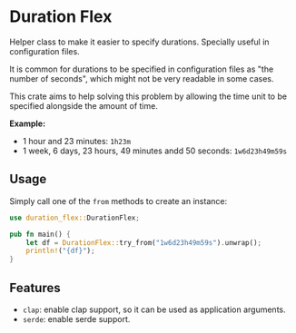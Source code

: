 # Duration Flex

Helper class to make it easier to specify durations. Specially useful in configuration files.

It is common for durations to be specified in configuration files as "the number of seconds", which might not be very readable in some cases.

This crate aims to help solving this problem by allowing the time unit to be specified alongside the amount of time.

**Example:**
- 1 hour and 23 minutes: `1h23m`
- 1 week, 6 days, 23 hours, 49 minutes andd 50 seconds: `1w6d23h49m59s`

## Usage

Simply call one of the `from` methods to create an instance:
```rust
use duration_flex::DurationFlex;

pub fn main() {
    let df = DurationFlex::try_from("1w6d23h49m59s").unwrap();
    println!("{df}");
}
```

## Features
- `clap`: enable clap support, so it can be used as application arguments.
- `serde`: enable serde support.
